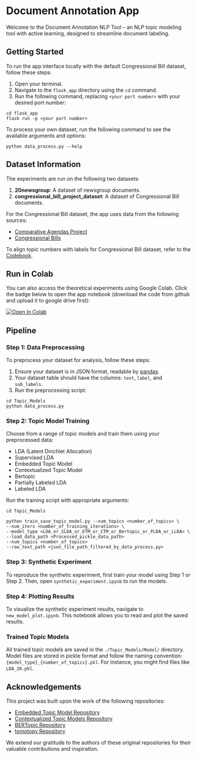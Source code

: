# Document Annotation App

Welcome to the Document Annotation NLP Tool – an NLP topic modeling tool with active learning, designed to streamline document labeling.

## Getting Started

To run the app interface locally with the default Congressional Bill dataset, follow these steps:

1. Open your terminal.
2. Navigate to the `flask_app` directory using the `cd` command.
3. Run the following command, replacing `<your port number>` with your desired port number:

```
cd flask_app
flask run -p <your port number>
```

To process your own dataset, run the following command to see the available arguments and options:

```
python data_process.py --help
```

## Dataset Information

The experiments are run on the following two datasets:

1. **20newsgroup**: A dataset of newsgroup documents.
2. **congressional_bill_project_dataset**: A dataset of Congressional Bill documents.

For the Congressional Bill dataset, the app uses data from the following sources:
- [Comparative Agendas Project](https://www.comparativeagendas.net/us)
- [Congressional Bills](http://www.congressionalbills.org)

To align topic numbers with labels for Congressional Bill dataset, refer to the [Codebook](https://comparativeagendas.s3.amazonaws.com/codebookfiles/Codebook_PAP_2019.pdf).

## Run in Colab

You can also access the theoretical experiments using Google Colab. Click the badge below to open the app notebook (download the code from github and upload it to google drive first):

[![Open In Colab](https://colab.research.google.com/assets/colab-badge.svg)](https://colab.research.google.com/github/Pinafore/2023-document-annotation/blob/working-app/synthetic_experiment.ipynb)

## Pipeline

### Step 1: Data Preprocessing

To preprocess your dataset for analysis, follow these steps:

1. Ensure your dataset is in JSON format, readable by [pandas](https://pandas.pydata.org/docs/reference/api/pandas.read_json.html).
2. Your dataset table should have the columns: `text`, `label`, and `sub_labels`.
3. Run the preprocessing script:

  ```
  cd Topic_Models
  python data_process.py 
  ```

### Step 2: Topic Model Training

Choose from a range of topic models and train them using your preprocessed data:

- LDA (Latent Dirichlet Allocation)
- Supervised LDA
- Embedded Topic Model
- Contextualized Topic Model
- Bertopic
- Partially Labeled LDA
- Labeled LDA

Run the training script with appropriate arguments:

```
cd Topic_Models

python train_save_topic_model.py --num_topics <number_of_topics> \ 
--num_iters <number_of_training_iterations> \
--model_type <LDA_or_SLDA_or_ETM_or_CTM_or_Bertopic_or_PLDA_or_LLDA> \
--load_data_path <Processed_pickle_data_path>
--num_topics <number_of_topics>
--raw_text_path <json_file_path_filtered_by_data_process.py>
```

### Step 3: Synthetic Experiment

To reproduce the synthetic experiment, first train your model using Step 1 or Step 2. Then, open `synthetic_experiment.ipynb` to run the models.

### Step 4: Plotting Results

To visualize the synthetic experiment results, navigate to `new_model_plot.ipynb`. This notebook allows you to read and plot the saved results.

### Trained Topic Models

All trained topic models are saved in the `./Topic_Models/Model/` directory. Model files are stored in pickle format and follow the naming convention: `{model_type}_{number_of_topics}.pkl`. For instance, you might find files like `LDA_20.pkl`.

## Acknowledgements

This project was built upon the work of the following repositories:

- [Embedded Topic Model Repository](https://github.com/lffloyd/embedded-topic-model/tree/main)
- [Contextualized Topic Models Repository](https://github.com/MilaNLProc/contextualized-topic-models)
- [BERTopic Repository](https://github.com/MaartenGr/BERTopic/tree/master)
- [tomotopy Repository](https://github.com/bab2min/tomotopy)

We extend our gratitude to the authors of these original repositories for their valuable contributions and inspiration.


